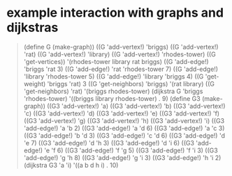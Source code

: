 # example interaction with graphs and dijkstras

> (define G (make-graph))
> ((G 'add-vertex!) 'briggs)
> ((G 'add-vertex!) 'rat)
> ((G 'add-vertex!) 'library)
> ((G 'add-vertex!) 'rhodes-tower)
> ((G 'get-vertices))
'(rhodes-tower library rat briggs)
> ((G 'add-edge!) 'briggs 'rat 3)
> ((G 'add-edge!) 'rat 'rhodes-tower 7)
> ((G 'add-edge!) 'library 'rhodes-tower 5)
> ((G 'add-edge!) 'library 'briggs 4)
> ((G 'get-weight) 'briggs 'rat)
3
> ((G 'get-neighbors) 'briggs)
'(rat library)
> ((G 'get-neighbors) 'rat)
'(briggs rhodes-tower)
> (dijkstra G 'briggs 'rhodes-tower)
'((briggs library rhodes-tower) . 9)
> (define G3 (make-graph))
> ((G3 'add-vertex!) 'a)
> ((G3 'add-vertex!) 'b)
> ((G3 'add-vertex!) 'c)
> ((G3 'add-vertex!) 'd)
> ((G3 'add-vertex!) 'e)
> ((G3 'add-vertex!) 'f)
> ((G3 'add-vertex!) 'g)
> ((G3 'add-vertex!) 'h)
> ((G3 'add-vertex!) 'i)
> ((G3 'add-edge!) 'a 'b 2)
> ((G3 'add-edge!) 'a 'd 6)
> ((G3 'add-edge!) 'a 'c 3)
> ((G3 'add-edge!) 'b 'd 3)
> ((G3 'add-edge!) 'c 'd 6)
> ((G3 'add-edge!) 'd 'e 7)
> ((G3 'add-edge!) 'd 'h 3)
> ((G3 'add-edge!) 'd 'i 6)
> ((G3 'add-edge!) 'e 'f 6)
> ((G3 'add-edge!) 'f 'g 5)
> ((G3 'add-edge!) 'f 'i 3)
> ((G3 'add-edge!) 'g 'h 8)
> ((G3 'add-edge!) 'g 'i 3)
> ((G3 'add-edge!) 'h 'i 2)
> (dijkstra G3 'a 'i)
'((a b d h i) . 10)
